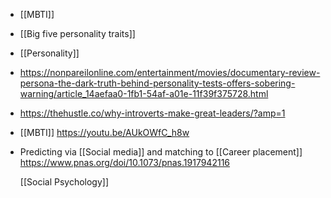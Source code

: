 - [[MBTI]]
- [[Big five personality traits]]
- [[Personality]]
- https://nonpareilonline.com/entertainment/movies/documentary-review-persona-the-dark-truth-behind-personality-tests-offers-sobering-warning/article_14aefaa0-1fb1-54af-a01e-11f39f375728.html
- https://thehustle.co/why-introverts-make-great-leaders/?amp=1
- [[MBTI]] https://youtu.be/AUkOWfC_h8w
- Predicting via [[Social media]] and matching
  to [[Career placement]]
  https://www.pnas.org/doi/10.1073/pnas.1917942116
  
  [[Social Psychology]]